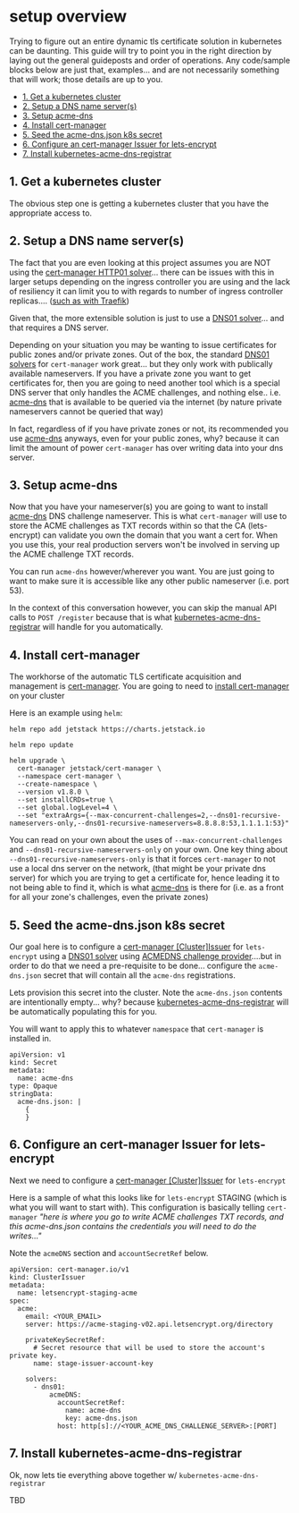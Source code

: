 # setup overview <!-- omit in TOC -->

Trying to figure out an entire dynamic tls certificate solution in kubernetes can be daunting. This guide will try to point you in the right direction by laying out the general guideposts and order of operations. Any code/sample blocks below are just that, examples... and are not necessarily something that will work; those details are up to you.

- [1. Get a kubernetes cluster](#1-get-a-kubernetes-cluster)
- [2. Setup a DNS name server(s)](#2-setup-a-dns-name-servers)
- [3. Setup acme-dns](#3-setup-acme-dns)
- [4. Install cert-manager](#4-install-cert-manager)
- [5. Seed the acme-dns.json k8s secret](#5-seed-the-acme-dnsjson-k8s-secret)
- [6. Configure an cert-manager Issuer for lets-encrypt](#6-configure-an-cert-manager-issuer-for-lets-encrypt)
- [7. Install kubernetes-acme-dns-registrar](#7-install-kubernetes-acme-dns-registrar)
## 1. Get a kubernetes cluster

The obvious step one is getting a kubernetes cluster that you have the appropriate access to.

## 2. Setup a DNS name server(s)

The fact that you are even looking at this project assumes you are NOT using the [cert-manager HTTP01 solver](https://cert-manager.io/docs/configuration/acme/http01/)... there can be issues with this in larger setups depending on the ingress controller you are using and the lack of resiliency it can limit you to with regards to number of ingress controller replicas.... ([such as with Traefik](https://doc.traefik.io/traefik/providers/kubernetes-ingress/#letsencrypt-support-with-the-ingress-provider))

Given that, the more extensible solution is just to use a [DNS01 solver](https://cert-manager.io/docs/configuration/acme/dns01/)... and that requires a DNS server.

Depending on your situation you may be wanting to issue certificates for public zones and/or private zones. Out of the box, the standard [DNS01 solvers](https://cert-manager.io/docs/configuration/acme/dns01/) for `cert-manager` work great... but they only work with publically available nameservers. If you have a private zone you want to get certificates for, then you are going to need another tool which is a special DNS server that only handles the ACME challenges, and nothing else.. i.e. [acme-dns](https://github.com/joohoi/acme-dns/) that is available to be queried via the internet (by nature private nameservers cannot be queried that way)

In fact, regardless of if you have private zones or not, its recommended you use [acme-dns](https://github.com/joohoi/acme-dns/) anyways, even for your public zones, why? because it can limit the amount of power `cert-manager` has over writing data into your dns server.

## 3. Setup acme-dns

Now that you have your nameserver(s) you are going to want to install [acme-dns](https://github.com/joohoi/acme-dns/) DNS challenge nameserver. This is what `cert-manager` will use to store the ACME challenges as TXT records within so that the CA (lets-encrypt) can validate you own the domain that you want a cert for. When you use this, your real production servers won't be involved in serving up the ACME challenge TXT records.

You can run `acme-dns` however/wherever you want. You are just going to want to make sure it is accessible like any other public nameserver (i.e. port 53).

In the context of this conversation however, you can skip the manual API calls to `POST /register` because that is what [kubernetes-acme-dns-registrar](https://github.com/bitsofinfo/kubernetes-acme-dns-registrar) will handle for you automatically.

## 4. Install cert-manager

The workhorse of the automatic TLS certificate acquisition and management is [cert-manager](https://cert-manager.io/docs/installation/). You are going to need to [install cert-manager](https://cert-manager.io/docs/installation/) on your cluster

Here is an example using `helm`:

```
helm repo add jetstack https://charts.jetstack.io

helm repo update

helm upgrade \
  cert-manager jetstack/cert-manager \
  --namespace cert-manager \
  --create-namespace \
  --version v1.8.0 \
  --set installCRDs=true \
  --set global.logLevel=4 \
  --set "extraArgs={--max-concurrent-challenges=2,--dns01-recursive-nameservers-only,--dns01-recursive-nameservers=8.8.8.8:53,1.1.1.1:53}"
  ```

  You can read on your own about the uses of `--max-concurrent-challenges` and `--dns01-recursive-nameservers-only` on your own. One key thing about `--dns01-recursive-nameservers-only` is that it forces `cert-manager` to not use a local dns server on the network, (that might be your private dns server) for which you are trying to get a certificate for, hence leading it to not being able to find it, which is what [acme-dns](https://github.com/joohoi/acme-dns) is there for (i.e. as a front for all your zone's challenges, even the private zones)

## 5. Seed the acme-dns.json k8s secret

Our goal here is to configure a [cert-manager [Cluster]Issuer](https://cert-manager.io/docs/configuration/acme/#creating-a-basic-acme-issuer) for `lets-encrypt` using a [DNS01 solver](https://cert-manager.io/docs/configuration/acme/dns01/) using [ACMEDNS challenge provider](https://cert-manager.io/docs/configuration/acme/dns01/acme-dns/)....but in order to do that we need a pre-requisite to be done... configure the `acme-dns.json` secret that will contain all the `acme-dns` registrations.

Lets provision this secret into the cluster. Note the `acme-dns.json` contents are intentionally empty... why? because [kubernetes-acme-dns-registrar](https://github.com/bitsofinfo/kubernetes-acme-dns-registrar) will be automatically populating this for you.

You will want to apply this to whatever `namespace` that `cert-manager` is installed in.

```
apiVersion: v1
kind: Secret
metadata:
  name: acme-dns
type: Opaque
stringData:
  acme-dns.json: |
    {
    }

```

## 6. Configure an cert-manager Issuer for lets-encrypt

Next we need to configure a [cert-manager [Cluster]Issuer](https://cert-manager.io/docs/configuration/acme/#creating-a-basic-acme-issuer) for `lets-encrypt`

Here is a sample of what this looks like for `lets-encrypt` STAGING (which is what you will want to start with). This configuration is basically telling `cert-manager` *"here is where you go to write ACME challenges TXT records, and this acme-dns.json contains the credentials you will need to do the writes..."*

Note the `acmeDNS` section and `accountSecretRef` below.

```
apiVersion: cert-manager.io/v1
kind: ClusterIssuer
metadata:
  name: letsencrypt-staging-acme
spec:
  acme:
    email: <YOUR_EMAIL>
    server: https://acme-staging-v02.api.letsencrypt.org/directory

    privateKeySecretRef:
      # Secret resource that will be used to store the account's private key.
      name: stage-issuer-account-key

    solvers:
      - dns01:
          acmeDNS:
            accountSecretRef:
              name: acme-dns
              key: acme-dns.json
            host: http[s]://<YOUR_ACME_DNS_CHALLENGE_SERVER>:[PORT]
```

## 7. Install kubernetes-acme-dns-registrar

Ok, now lets tie everything above together w/ `kubernetes-acme-dns-registrar`

TBD